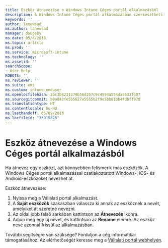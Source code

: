 ```yaml
---
title: Eszköz átnevezése a Windows Intune Céges portál alkalmazásból
description: A Windows Intune Céges portál alkalmazásban szerkesztheti és átnevezheti Windows 10-, Android-, iOS- és Microsoft HoloLens-eszközeit
keywords: ''
author: lenewsad
ms.author: lanewsad
manager: dougeby
ms.date: 05/4/2018
ms.topic: article
ms.prod: ''
ms.service: microsoft-intune
ms.technology: ''
ms.assetid: ''
searchScope:
- User help
ROBOTS: ''
ms.reviewer: ''
ms.suite: ems
ms.custom: intune-enduser
ms.openlocfilehash: 2bc3b8231379b56d257c9c4994a554da3533fb07
ms.sourcegitcommit: b0ad42fe5b5627e5555b2f9e5bb81bb44dbff078
ms.translationtype: HT
ms.contentlocale: hu-HU
ms.lasthandoff: 05/09/2018
ms.locfileid: "33915828"
---
```

# <a name="rename-device-from-the-company-portal-app-for-windows"></a>Eszköz átnevezése a Windows Céges portál alkalmazásból
Ha átnevez egy eszközt, azt könnyebben felismerik más eszközök. A Windows Céges portál alkalmazással csatlakoztatott Windows-, iOS- és Android-eszközöket nevezhet át. 

Eszköz átnevezése:
1. Nyissa meg a Vállalati portál alkalmazást.
2. A **Saját eszközök** szakaszban válassza ki annak az eszköznek a nevét, amelyiket át szeretné nevezni.
3. Az oldal jobb felső sarkában kattintson az **Átnevezés** ikonra. 
4. Adjon meg egy új nevet, és kattintson az **Rename** elemre. Az eszköz neve azonnal frissül az alkalmazásban. 

További segítségre van szüksége? Forduljon a cég informatikai támogatásához. Az elérhetőségét keresse meg a [Vállalati portál webhelyén](https://portal.manage.microsoft.com#HelpDeskDialog).
